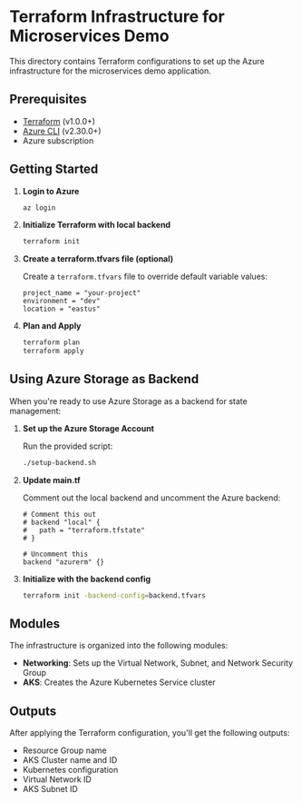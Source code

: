 # Terraform Infrastructure for Microservices Demo

This directory contains Terraform configurations to set up the Azure infrastructure for the microservices demo application.

## Prerequisites

- [Terraform](https://www.terraform.io/downloads.html) (v1.0.0+)
- [Azure CLI](https://docs.microsoft.com/en-us/cli/azure/install-azure-cli) (v2.30.0+)
- Azure subscription

## Getting Started

1. **Login to Azure**

   ```bash
   az login
   ```

2. **Initialize Terraform with local backend**

   ```bash
   terraform init
   ```

3. **Create a terraform.tfvars file (optional)**

   Create a `terraform.tfvars` file to override default variable values:

   ```hcl
   project_name = "your-project"
   environment = "dev"
   location = "eastus"
   ```

4. **Plan and Apply**

   ```bash
   terraform plan
   terraform apply
   ```

## Using Azure Storage as Backend

When you're ready to use Azure Storage as a backend for state management:

1. **Set up the Azure Storage Account**

   Run the provided script:

   ```bash
   ./setup-backend.sh
   ```

2. **Update main.tf**

   Comment out the local backend and uncomment the Azure backend:

   ```hcl
   # Comment this out
   # backend "local" {
   #   path = "terraform.tfstate"
   # }
   
   # Uncomment this
   backend "azurerm" {}
   ```

3. **Initialize with the backend config**

   ```bash
   terraform init -backend-config=backend.tfvars
   ```

## Modules

The infrastructure is organized into the following modules:

- **Networking**: Sets up the Virtual Network, Subnet, and Network Security Group
- **AKS**: Creates the Azure Kubernetes Service cluster

## Outputs

After applying the Terraform configuration, you'll get the following outputs:

- Resource Group name
- AKS Cluster name and ID
- Kubernetes configuration
- Virtual Network ID
- AKS Subnet ID 